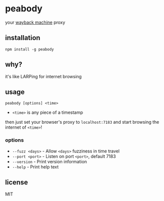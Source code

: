 peabody
====

your [wayback machine](https://archive.org) proxy

## installation

`npm install -g peabody`

## why?

it's like LARPing for internet browsing

## usage

`peabody [options] <time>`

* `<time>` is any piece of a timestamp

then just set your browser's proxy to `localhost:7183` and start browsing the
internet of `<time>`!

### options

* `--fuzz <days>` - Allow `<days>` fuzziness in time travel
* `--port <port>` - Listen on port `<port>`, default 7183
* `--version` - Print version information
* `--help` - Print help text

## license

MIT

